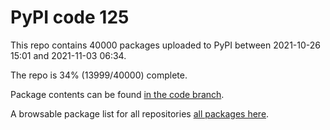 # PyPI code 125

This repo contains 40000 packages uploaded to PyPI between 
2021-10-26 15:01 and 2021-11-03 06:34.

The repo is 34% (13999/40000) complete.

Package contents can be found [in the code branch](https://github.com/pypi-data/pypi-mirror-125/tree/code/packages).

A browsable package list for all repositories [all packages here](https://pypi-data.github.io/website/repositories/pypi-mirror-125).


